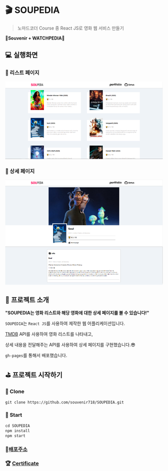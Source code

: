 # 🎬 SOUPEDIA

> 노마드코더 Course 중 React JS로 영화 웹 서비스 만들기



**🎥Souvenir + WATCHPEDIA🎥**



## 💻 실행화면

### 🎡 리스트 페이지

![](./images/list.png) 



### 🎡 상세 페이지

![](./images/detail.png) 



## 🎯 프로젝트 소개

**"SOUPEDIA는 영화 리스트와 해당 영화에 대한 상세 페이지를 볼 수 있습니다!"**

`SOUPEDIA`는 `React JS`를 사용하여 제작한 웹 어플리케이션입니다.

[TMDB](https://www.themoviedb.org/?language=ko) API를 사용하여 영화 리스트를 나타내고, 

상세 내용을 전달해주는 API를 사용하여 상세 페이지를 구현했습니다.😎

`gh-pages`를 통해서 배포했습니다.



## ⛳ 프로젝트 시작하기

### 🎨 Clone

```
git clone https://github.com/souvenir718/SOUPEDIA.git
```



### 🎨 Start

```
cd SOUPEDIA
npm install
npm start
```



### 🔗[배포주소](https://souvenir718.github.io/SOUPEDIA/)

### 🏆 [Certificate](https://github.com/souvenir718/TIL/blob/master/Certificate/ReactJS%EB%A1%9C%20%EC%98%81%ED%99%94%20%EC%9B%B9%20%EC%84%9C%EB%B9%84%EC%8A%A4%20%EB%A7%8C%EB%93%A4%EA%B8%B0.pdf)
